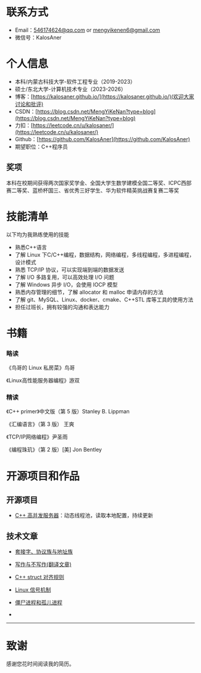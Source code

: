 
# 联系方式
- Email：546174624@qq.com  or  mengyikenen6@gmail.com
- 微信号：KalosAner


# 个人信息

 - 本科/内蒙古科技大学-软件工程专业（2019-2023）
 - 硕士/东北大学-计算机技术专业（2023-2026）
 - 博客：[https://kalosaner.github.io/](https://kalosaner.github.io/)(欢迎大家讨论和批评)
 - CSDN：[https://blog.csdn.net/MengYiKeNan?type=blog](https://blog.csdn.net/MengYiKeNan?type=blog)
 - 力扣：[https://leetcode.cn/u/kalosaner/](https://leetcode.cn/u/kalosaner/)
 - Github：[https://github.com/KalosAner](https://github.com/KalosAner)
 - 期望职位：C++程序员

## 奖项
本科在校期间获得两次国家奖学金、全国大学生数学建模全国二等奖、ICPC西部赛二等奖、蓝桥杯国三、省优秀三好学生、华为软件精英挑战赛复赛二等奖
      
# 技能清单

以下均为我熟练使用的技能

- 熟悉C++语言
- 了解 Linux 下C/C++编程，数据结构，网络编程，多线程编程，多进程编程，设计模式
- 熟悉 TCP/IP 协议，可以实现端到端的数据发送
- 了解 I/O 多路复用，可以高效处理 I/O 问题
- 了解 Windows 异步 I/O，会使用 IOCP 模型
- 熟悉内存管理的细节，了解 allocator 和 malloc 申请内存的方法
- 了解 git、MySQL、Linux、docker、cmake、C++STL 库等工具的使用方法
- 担任过班长，拥有较强的沟通和表达能力

# 书籍

### 略读

《鸟哥的 Linux 私房菜》鸟哥

《Linux高性能服务器编程》游双

### 精读

《C++ primer》中文版（第 5 版）Stanley B. Lippman

《汇编语言》（第 3 版） 王爽

《TCP/IP网络编程》尹圣雨

《编程珠玑》（第 2 版）[美\] Jon Bentley

# 开源项目和作品

## 开源项目

  - [C++ 高并发服务器](https://github.com/KalosAner/WebServer)：动态线程池，读取本地配置，持续更新

## 技术文章

- [套接字、协议族与地址族](https://kalosaner.github.io/2025/01/11/%E5%A5%97%E6%8E%A5%E5%AD%97-%E5%8D%8F%E8%AE%AE%E6%97%8F%E4%B8%8E%E5%9C%B0%E5%9D%80%E6%97%8F/)

- [写作与不写作(翻译文章)](https://kalosaner.github.io/2025/01/20/Writes-and-Write-Nots/) 

- [C++ struct 对齐规则](https://kalosaner.github.io/2025/03/23/C++-struct-%E5%AF%B9%E9%BD%90%E8%A7%84%E5%88%99/)

- [Linux 信号机制](https://kalosaner.github.io/2025/03/26/Linux-%E4%BF%A1%E5%8F%B7%E6%9C%BA%E5%88%B6/)

- [僵尸进程和孤儿进程](https://kalosaner.github.io/2025/03/25/%E5%83%B5%E5%B0%B8%E8%BF%9B%E7%A8%8B%E5%92%8C%E5%AD%A4%E5%84%BF%E8%BF%9B%E7%A8%8B/)

- 

    
  


---
# 致谢
感谢您花时间阅读我的简历。
      